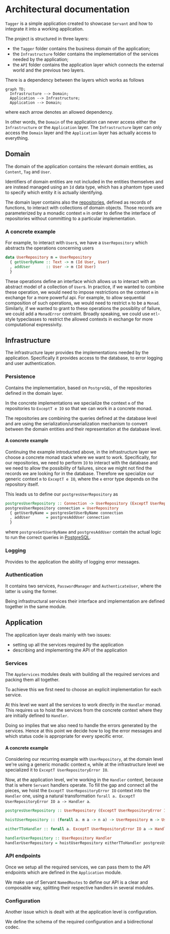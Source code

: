 # Architectural documentation

`Tagger` is a simple application created to showcase `Servant` and how to integrate it into a working application.

The project is structured in three layers:
- the `Tagger` folder contains the business domain of the application;
- the `Infrastructure` folder contains the implementation of the services needed by the application;
- the `API` folder contains the application layer which connects the external world and the previous two layers.

There is a dependency between the layers which works as follows

```mermaid
graph TD;
  Infrastructure --> Domain;
  Application --> Infrastructure;
  Application --> Domain;
```

where each arrow denotes an allowed dependency.

In other words, the `Domain` of the application can never access either the `Infrastructure` or the `Application` layer. The `Infrastructure` layer can only access the `Domain` layer and the `Application` layer has actually access to everything.

## Domain

The domain of the application contains the relevant domain entities, as `Content`, `Tag` and `User`.

Identifiers of domain entities are not included in the entities themselves and are instead managed using an `Id` data type, which has a phantom type used to specify which entity it is actually identifying.

The domain layer contains also the [repositories](https://www.martinfowler.com/eaaCatalog/repository.html), defined as records of functions, to interact with collections of domain objects. Those records are parameterized by a monadic context `m` in order to define the interface of repositories without committing to a particular implementation.

### A concrete example

For example, to interact with `User`s, we have a `UserRepository` which abstracts the operations concerning users

```haskell
data UserRepository m = UserRepository
  { getUserByName :: Text -> m (Id User, User)
  , addUser       :: User -> m (Id User)
  }
```

These operations define an interface which allows us to interact with an abstract model of a collection of `User`s.
In practice, if we wanted to combine these operation, we would need to impose restrictions on the context `m` in exchange for a more powerful api. For example, to allow sequential composition of such operations, we would need to restrict `m` to be a `Monad`. Similarly, if we wanted to grant to these operations the possiblity of failure, we could add a `MonadError` contraint. Broadly speaking, we could use `mtl`-style typeclasses to restrict the allowed contexts in exchange for more computational expressivity.

## Infrastructure

The infrastructure layer provides the implementations needed by the application. Specifically it provides access to the database, to error logging and user authentication.

### Persistence

Contains the implementation, based on `PostgreSQL`, of the repositories defined in the domain layer.

In the concrete implementations we specialize the context `m` of the repositories to `ExceptT e IO` so that we can work in a concrete monad.

The repositories are combining the queries defined at the database level and are using the serialization/unserialization mechanism to convert between the domain entities and their representation at the database level.

#### A concrete example

Continuing the example introducted above, in the infrastructure layer we choose a concrete monad stack where we want to work. Specifically, for our repositories, we need to perform `IO` to interact with the database and we need to allow the possibility of failures, since we might not find the records we are looking for in the database. Therefore we specialize our generic context `m` to `ExceptT e IO`, where the `e` error type depends on the repository itself.

This leads us to define our `postgresUserRepository` as

```haskell
postgresUserRepository :: Connection -> UserRepository (ExceptT UserRepositoryError IO)
postgresUserRepository connection = UserRepository
  { getUserByName = postgresGetUserByName connection
  , addUser       = postgresAddUser connection
  }
```

where `postgresGetUserByName` and `postgresAddUser` contain the actual logic to run the correct queries in [PostgreSQL](https://www.postgresql.org).

### Logging

Provides to the application the ability of logging error messages.

### Authentication

It contains two services, `PasswordManager` and `AuthenticateUser`, where the latter is using the former.

Being infrastructural services their interface and implementation are defined together in the same module.

## Application

The application layer deals mainly with two issues:
- setting up all the services required by the application
- describing and implementing the API of the application

### Services

The `AppServices` modules deals with building all the required services and packing them all together.

To achieve this we first need to choose an explicit implementation for each service.

At this level we want all the services to work directly in the `Handler` monad. This requires us to hoist the services from the concrete context where they are initially defined to `Handler`.

Doing so implies that we also need to handle the errors generated by the services. Hence at this point we decide how to log the error messages and which status code is appropriate for every specific error.

#### A concrete example

Considering our recurring example with `UserRepository`, at the domain level we're using a generic monadic context `m`, while at the infrastructure level we specialized it to `ExceptT UserRepositoryError IO`.

Now, at the application level, we're working in the `Handler` context, because that is where `Servant` handlers operate. To fill the gap and connect all the pieces, we hoist the `ExceptT UserRepositoryError IO` context into the `Handler` one, using a natural transformation `forall a. ExceptT UserRepositoryError IO a -> Handler a`.

```haskell
postgresUserRepository :: UserRepository (ExceptT UserRepositoryError IO)

hoistUserRepository :: (forall a. m a -> n a) -> UserRepository m -> UserRepository n

eitherTToHandler :: forall a. ExceptT UserRepositoryError IO a -> Handler a

handlerUserRepository :: UserRepository Handler
handlerUserRepository = hoistUserRepository eitherTToHandler postgresUserRepository
```

### API endpoints

Once we setup all the required services, we can pass them to the API endpoints which are defined in the `Application` module.

We make use of Servant `NamedRoutes` to define our API is a clear and composable way, splitting their respective handlers in several modules.

### Configuration

Another issue which is dealt with at the application level is configuration.

We define the schema of the required configuration and a bidirectional codec.
